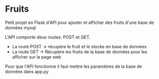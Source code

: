 # Fruits
Petit projet en Flask d'API pour ajouter et afficher des fruits d'une base de données mysql

L'API comporte deux routes: POST et GET. 
  - La route POST -> récupère le fruit et le stocke en base de données
  - La route GET -> Récupère les fruits de la base de données pour les afficher sur la page web

Pour que l'API fonctionne il faut mettre les paramètres de la base de données dans app.py

